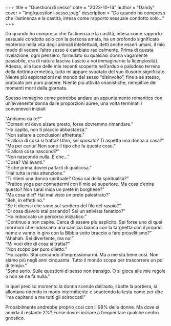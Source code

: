 +++
title = "Questioni di sesso"
date = "2023-10-14"
author = "Dandy"
cover = "img/questioni-sesso.jpeg"
description = "Da quando ho compreso che l’astinenza e la castità, intesa come rapporto sessuale condotto solo..."
+++

Da quando ho compreso che l’astinenza e la castità, intesa come rapporto sessuale condotto solo con la persona amata, ha un profondo significato esoterico nella vita degli animali intellettuali, detti anche esseri umani, il mio modo di vedere l’altro sesso è cambiato radicalmente. Prima di questa rivelazione, ogni pensiero, formulato su qualsiasi donna vagamente passabile, era di natura lasciva (lascio a voi immaginarne la licenziosità). Adesso, alla luce delle mie recenti scoperte nell’arduo e paludoso terreno della dottrina ermetica, tutto mi appare svuotato del suo illusorio significato.
Niente più esplorazioni nel mondo del sesso “disinvolto”, fine a sé stesso, praticato per puro piacere. Niente più attività onanistiche, riempitive dei momenti morti della giornata.

Spesso immagino come potrebbe andare un appuntamento romantico con un’avvenente donna dalle proporzioni auree, una volta terminati i convenevoli iniziali:

“Andiamo da te?”<br>
“Domani mi devo alzare presto, forse dovremmo rimandare.”<br>
“Ho capito, non ti piaccio abbastanza.”<br>
“Non saltare a conclusioni affrettate.”<br>
“E allora di cosa si tratta? Uhm, sei sposato? Ti aspetta una donna a casa?”<br>
“Ma per carità! Non sono il tipo che fa queste cose.”<br>
“E allora cosa nascondi?”<br>
“Non nascondo nulla. È che…”<br>
“Cosa? Vai avanti.”<br>
“È che prima dovrei parlarti di qualcosa.”<br>
“Hai tutta la mia attenzione.”<br>
“Ti ritieni una donna spirituale? Cosa sai della spiritualità?”<br>
“Pratico yoga per connettermi con il mio sé superiore. Ma cosa c’entra questo? Non sarai mica un prete in borghese?”<br>
“Ma cosa dici? Hai mai visto un prete palestrato?”<br>
“Beh, in effetti no.”<br>
“Se ti dicessi che sono sul sentiero del filo del rasoio?”<br>
“Di cosa diavolo stai parlando? Sei un attivista fanatico?”<br>
“Ho imboccato un percorso iniziatico.”<br>
“Continuo a non capire. Cerca di essere più esplicito. Sei forse uno di quei mormoni che indossano una camicia bianca con la targhetta con il proprio nome e vanno in giro con la Bibbia sotto braccio a fare proselitismo?”<br>
“Ahahah. Sei divertente, ma no!”<br>
“Mi vuoi dire di cosa si tratta?”<br>
“Non scopo per puro diletto.”<br>
“Ho capito. Stai cercando d’impressionarmi. Ma a me sta bene così. Non siamo più negli anni cinquanta. Tutto il mondo scopa per trascorrere un po’ di tempo.”<br>
“Sono serio. Sulle questioni di sesso non transigo. O si gioca alle mie regole o non se ne fa nulla.”<br>

In quel preciso momento la donna scende dall’auto, sbatte la portiera, si allontana ridendo in modo intermittente e scuotendo la testa come per dire “ma capitano a me tutti gli sciroccati!”

Probabilmente andrebbe proprio così con il 98% delle donne. Ma dove si annida il restante 2%? Forse dovrei iniziare a frequentare qualche centro gnostico.
